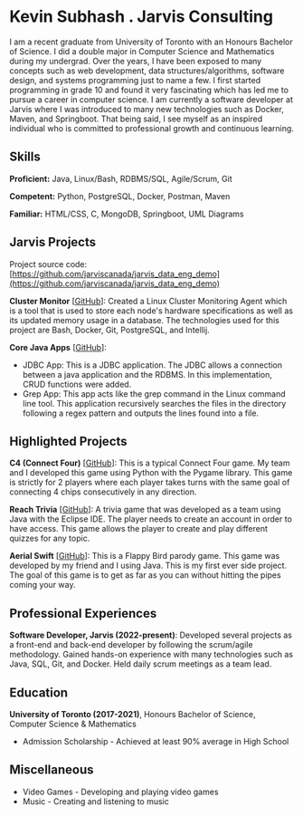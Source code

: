 # Kevin Subhash . Jarvis Consulting

I am a recent graduate from University of Toronto with an Honours Bachelor of Science. I did a double major in Computer Science and Mathematics during my undergrad. Over the years, I have been exposed to many concepts such as web development, data structures/algorithms, software design, and systems programming just to name a few. I first started programming in grade 10 and found it very fascinating which has led me to pursue a career in computer science. I am currently a software developer at Jarvis where I was introduced to many new technologies such as Docker, Maven, and Springboot. That being said, I see myself as an inspired individual who is committed to professional growth and continuous learning.

## Skills

**Proficient:** Java, Linux/Bash, RDBMS/SQL, Agile/Scrum, Git

**Competent:** Python, PostgreSQL, Docker, Postman, Maven

**Familiar:** HTML/CSS, C, MongoDB, Springboot, UML Diagrams

## Jarvis Projects

Project source code: [https://github.com/jarviscanada/jarvis_data_eng_demo](https://github.com/jarviscanada/jarvis_data_eng_demo)


**Cluster Monitor** [[GitHub](https://github.com/jarviscanada/jarvis_data_eng_demo/tree/masterhttps://github.com/jarviscanada/jarvis_data_eng_KevinSubhash/tree/master/linux_sql)]: Created a Linux Cluster Monitoring Agent which is a tool that is used to store each node's hardware specifications as well as its updated memory usage in a database. The technologies used for this project are Bash, Docker, Git, PostgreSQL, and Intellij.

**Core Java Apps** [[GitHub](https://github.com/jarviscanada/jarvis_data_eng_demo/tree/master/core_java)]:
      
  - JDBC App: This is a JDBC application. The JDBC allows a connection between a java application and the RDBMS. In this implementation, CRUD functions were added.
  - Grep App: This app acts like the grep command in the Linux command line tool. This application recursively searches the files in the directory following a regex pattern and outputs the lines found into a file.


## Highlighted Projects
**C4 (Connect Four)** [[GitHub](https://github.com/osamaramihafez/c4)]: This is a typical Connect Four game. My team and I developed this game using Python with the Pygame library. This game is strictly for 2 players where each player takes turns with the same goal of connecting 4 chips consecutively in any direction.

**Reach Trivia** [[GitHub](https://github.com/thelilyliu/reach)]: A trivia game that was developed as a team using Java with the Eclipse IDE. The player needs to create an account in order to have access. This game allows the player to create and play different quizzes for any topic.

**Aerial Swift** [[GitHub](https://github.com/KevinSub/AerialSwift)]: This is a Flappy Bird parody game. This game was developed by my friend and I using Java. This is my first ever side project. The goal of this game is to get as far as you can without hitting the pipes coming your way.


## Professional Experiences

**Software Developer, Jarvis (2022-present)**: Developed several projects as a front-end and back-end developer by following the scrum/agile methodology. Gained hands-on experience with many technologies such as Java, SQL, Git, and Docker. Held daily scrum meetings as a team lead.


## Education
**University of Toronto (2017-2021)**, Honours Bachelor of Science, Computer Science & Mathematics
- Admission Scholarship - Achieved at least 90% average in High School


## Miscellaneous
- Video Games - Developing and playing video games
- Music - Creating and listening to music